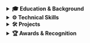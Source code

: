 <details>
  <summary><strong>🎓 Education & Background</strong></summary>
  
  # Hi, I'm Christofer Piedra 👋  
  
  All of my projects & research experience are explained in more detail on my website https://www.christoferpiedra.com  
  
  I'm a driven software engineer skilled in designing secure full-stack applications & building predictive data models. Proficient with Git version control, clean-coding standards, & agile collaboration to rapidly adopt new technologies. With a Business Management background, I consistently strive for cost-efficient development with reusable automation software.
  
  - 💻 Full-stack & ML developer with a focus on building data-driven, secure applications
  - 🔐 Cybersecurity researcher experienced in network threat detection & traffic analysis
  - 📊 Dual-degree holder leveraging both product insight & technical depth

  **Florida Atlantic University** 
  - B.S. Computer Science | AI Minor
  - B.B.A. Business Administration
  - 2024 FAU Summer Undergraduate Research Fellow

</details>

<details>
  <summary><strong>⚙️ Technical Skills</strong></summary>  

  <br/>
  All of my projects & research experience are explained in more detail on my website https://www.christoferpiedra.com  
  <br/>
  <br/>
  
  **Languages**  
  Python · JavaScript (ES6+) · C++ · C · HTML5 · CSS3 · SQL · Java  
  
  **Frameworks & Tools**  
  Git · React · Node.js · Pandas · NumPy · Seaborn · Matplotlib · TensorFlow · Scikit-learn · Linux/Unix · Intrusion Detection Systems (Zeek) · AWS (SageMaker, ECS) · Firebase  
  
  **Core Competencies**  
  - Web Development (React, REST APIs, Firebase)  
  - Data Science & Machine Learning (Scikit-learn, Pandas, OpenFHE)  
  - Network Security & Intrusion Detection (Zeek IDS, traffic analysis, VMware testbeds)  
  - Secure Systems & Authentication (role-based access control, dashboard login flows, network isolation)  
  - Infrastructure & DevOps (Docker, Kubernetes, CI/CD pipelines, AWS ECS/EKS)  
  
  ---
  
  **Professional Skills**  
  - Agile Workflow & Scrum facilitation  
  - Technical Documentation & Specification  
  - Product Ideation & Roadmapping  

</details>

<details>
  <summary><strong>🛠️ Projects</strong></summary>  

  <br/>
  All of my projects & research experience are explained in more detail on my website https://www.christoferpiedra.com  

  ### **Custom GPT-2 Build**
  - Implemented a 12-layer GPT with bfloat16 DDP, cosine LR decay, grad accum & KV-cache for 20x faster inference
  - Tokenized 10B FineWeb tokens & ran a 20-step proof-of concept, reducing val loss from 10.99 to 7.62 (0.246 on HellaSwag MC1)  
  
  ### **FlightPath: Professional Networking Web App**
  - Directed development of a full-stack LinkedIn-style app with 4 roles: students, employers, professors, university admin
  - Engineered a secure, responsive, scalable UI with role-based navigation & AWS hosting across 40+ components
  - Managed agile development cycles across 3 groups: developers, sponsor, & university administration  
  
  ### **Makemore Character-Level Language Model**
  - Trained a 75k+ parameter neural network on 30k+ character sequences using backpropagation and gradient descent
  - Reduced loss from 3.6 to 1.76, outperforming the random baseline of 2.30 for a 27-token vocabulary
  - Visualized 3 training loss curves and sampled 100+ text outputs to assess model performance and tune architecture  
  
  ### **AI Basketball Predictor**
  - Tuned hyperparameters via grid search & cross validation, achieving over 75% game-result accuracy
  - Tuned hyperparameters via grid search and cross-validation across 500+ training iterations
  - Packaged into a reusable Python module with an evaluation dashboard visualizing predictions across 12 metrics  
  
  ### **Network Security Testbed with Detection & Dashboard**
  - Detected & labeled 5 attack types (ARP poisoning, DDoS, port scan, etc.) in real time using custom IDS scripts  
  - Implemented a secure data pipeline, processed 20k packets per run, displayed insights into an InfluxDB dashboard
  - Personally secured $4,000 in research funding for summer work through a competitive fellowship program and led 2 presentations to a DoD representative, contributing to continued funding of a $591,000 cybersecurity grant  
  
  ### **Wordle Entropy Solver**
  - Achieved 100% solve rate with an average of 3.70 guesses per word  
  - Prunes candidates by feedback patterns & reports solve rates for performance metrics  

</details>

<details>
  <summary><strong>🏆 Awards & Recognition</strong></summary>  

  <br/>
  All of my projects & research experience are explained in more detail on my website https://www.christoferpiedra.com
  
  ### Summer Undergraduate Research Fellowship
  **Date:** Summer 2024  
  **Research Mentors:** Dr. Imad Mahgoub & Alain Edwards  
  **Short Description:** Selected as 1 of 20 fellows (roughly 10% acceptance rate) to conduct cybersecurity research under Dr. Imadeldin Mahgoub; developed and implemented Zeek-based intrusion detection techniques for IoT networks  
  
  ### Research Presentation  
  **Project:** *Security Enhancement of the FAU Tecore Lab IoT Testbed*  
  **Event:** Summer Fellowship Showcase  
  **Date:** August 2024  
  **Short Description:** Showcased research findings to academic & DoD audiences at FAU’s Research Symposium. Engaged over 50 attendees during poster session  
  
  ### Research Paper Under Review
  **Paper Title:** Common Cybersecurity Attack Types & Zeek-Based Detection Strategies in IoT Networks  
  **Journal:** Florida Atlantic Undergraduate Research Journal (FAURJ)  
  **Status:** Submitted; under peer review  
  **Co-author:** Dr. Imad Mahgoub  
  **Short Description:** Under review at FAURJ; co-authored with Dr Imad Mahgoub; introduces Zeek-based detection algorithms for the 5 key IoT attack threats detected in “Network Security Testbed with Detection & Dashboard” project  
